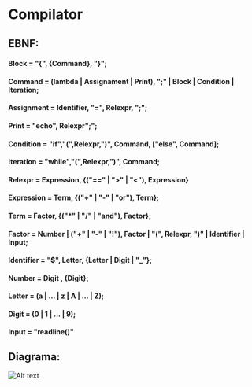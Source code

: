 # Compilator

## EBNF:  
#### Block = "{", {Command}, "}";  
#### Command = (lambda | Assignament | Print), ";" | Block | Condition | Iteration;  
#### Assignment = Identifier, "=", Relexpr, ";";  
#### Print = "echo", Relexpr";";  
#### Condition = "if","(",Relexpr,")", Command, ["else", Command];
#### Iteration = "while","(",Relexpr,")", Command;
#### Relexpr = Expression, {("==" | ">" | "<"), Expression}
#### Expression = Term, {("+" | "-" | "or"), Term};  
#### Term = Factor, {("*" | "/" | "and"), Factor};  
#### Factor = Number | ("+" | "-" | "!"), Factor | "(", Relexpr, ")" | Identifier | Input;  
#### Identifier = "$", Letter, {Letter | Digit | "_"};  
#### Number = Digit , {Digit};  
#### Letter = (a | ... | z | A | ... | Z);  
#### Digit = (0 | 1 | ... | 9);
#### Input = "readline()"  

## Diagrama:  
![Alt text](https://github.com/hugoecarl/Compilator/blob/master/diagrama.JPG)
